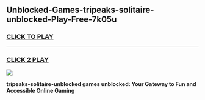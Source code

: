 
## Unblocked-Games-tripeaks-solitaire-unblocked-Play-Free-7k05u
<h3>
<a href="https://premium76.site?title=tripeaks-solitaire-unblocked&ref=10A">CLICK TO PLAY</a></h3>
<hr>

<h3>
<a href="https://premium76.site?title=tripeaks-solitaire-unblocked&ref=10A">CLICK 2 PLAY</a>
  
</h3>

<a href="https://premium76.site?title=tripeaks-solitaire-unblocked&ref=10A"><img src="https://clearcache.store/games.png"></a>


**tripeaks-solitaire-unblocked games unblocked: Your Gateway to Fun and Accessible Online Gaming**

